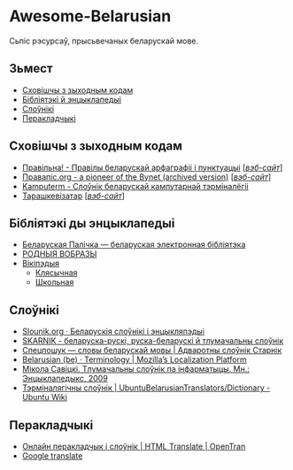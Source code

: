 # Awesome-Belarusian #

Сьпіс рэсурсаў, прысьвечаных беларускай мове.

## Зьмест ##

* [Сховішчы з зыходным кодам](#repositories)
* [Бібліятэкі й энцыклапедыі](#libraries)
* [Слоўнікі](#dictionaries)
* [Перакладчыкі](#translators)

## <a name="repositories"></a> Сховішчы з зыходным кодам ##

* [Правільна! - Правілы беларускай арфаграфіі і пунктуацыі](https://github.com/alroniks/pravilnaby.git) [[_вэб-сайт_](https://pravilna.by/)]
* [Правапіс.org - a pioneer of the Bynet (archived version)](https://github.com/dyskurs/pravapis.org.git) [[_вэб-сайт_](https://pravapis.org.dyskurs.be/)]
* [Kamputerm - Слоўнік беларускай кампутарнай тэрміналёгіі](https://github.com/quendimax/kamputerm.git)
* [Тарашкевізатар](https://github.com/GooseOb/taraskevizatar.git) [[_вэб-сайт_](https://gooseob.github.io/taraskevizatar/)]

## <a name="libraries"></a> Бібліятэкі ды энцыклапедыі ##

* [Беларуская Палічка — беларуская электронная бібліятэка](https://knihi.com/)
* [РОДНЫЯ ВОБРАЗЫ](http://rv-blr.com/)
* [Вікіпэдыя](https://wikipedia.org)
  * [Клясычная](https://be-tarask.wikipedia.org/wiki/Галоўная_старонка)
  * [Школьная](https://be.wikipedia.org/wiki/Галоўная_старонка)

## <a name="dictionaries"></a> Слоўнікі ##

* [Slounik.org · Беларускія слоўнікі і энцыкляпэдыі](https://slounik.org/)
* [SKARNIK - беларуска-рускі, руска-беларускі й тлумачальны слоўнік](https://www.skarnik.by/)
* [Спецпошук — словы беларускай мовы | Адваротны слоўнік Старнік](https://starnik.by/)
* [Belarusian (be) · Terminology | Mozilla’s Localization Platform](https://pontoon.mozilla.org/be/terminology/common)
* [Мікола Савіцкі. Тлумачальны слоўнік па інфарматыцы. Мн.: Энцыклапедыкс, 2009](http://www.nastaunik.info/files/f/332_savicki.pdf)
* [Тэрміналягічны слоўнік | UbuntuBelarusianTranslators/Dictionary - Ubuntu Wiki](https://wiki.ubuntu.com/UbuntuBelarusianTranslators/Dictionary)

## <a name="translators"></a> Перакладчыкі ##

* [Онлайн перакладчык і слоўнік | HTML Translate |  OpenTran](https://be.opentran.net/)
* [Google translate](https://translate.google.com/)
